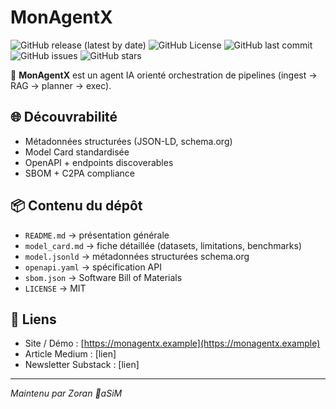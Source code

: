 # MonAgentX

![GitHub release (latest by date)](https://img.shields.io/github/v/release/Zoran-IA-Mimetique/MonAgentX)
![GitHub License](https://img.shields.io/github/license/Zoran-IA-Mimetique/MonAgentX)
![GitHub last commit](https://img.shields.io/github/last-commit/Zoran-IA-Mimetique/MonAgentX)
![GitHub issues](https://img.shields.io/github/issues/Zoran-IA-Mimetique/MonAgentX)
![GitHub stars](https://img.shields.io/github/stars/Zoran-IA-Mimetique/MonAgentX?style=social)

🚀 **MonAgentX** est un agent IA orienté orchestration de pipelines (ingest → RAG → planner → exec).

## 🌐 Découvrabilité
- Métadonnées structurées (JSON-LD, schema.org)
- Model Card standardisée
- OpenAPI + endpoints discoverables
- SBOM + C2PA compliance

## 📦 Contenu du dépôt
- `README.md` → présentation générale
- `model_card.md` → fiche détaillée (datasets, limitations, benchmarks)
- `model.jsonld` → métadonnées structurées schema.org
- `openapi.yaml` → spécification API
- `sbom.json` → Software Bill of Materials
- `LICENSE` → MIT

## 🔗 Liens
- Site / Démo : [https://monagentx.example](https://monagentx.example)
- Article Medium : [lien]
- Newsletter Substack : [lien]

---
*Maintenu par Zoran 🦋aSiM*
